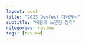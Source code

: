 ```yaml
---
layout: post
title: "2023 Devfest 다녀와서"
subtitle: "내용과 느낀점 정리"
categories: review
tags: [review]
---
```


#   